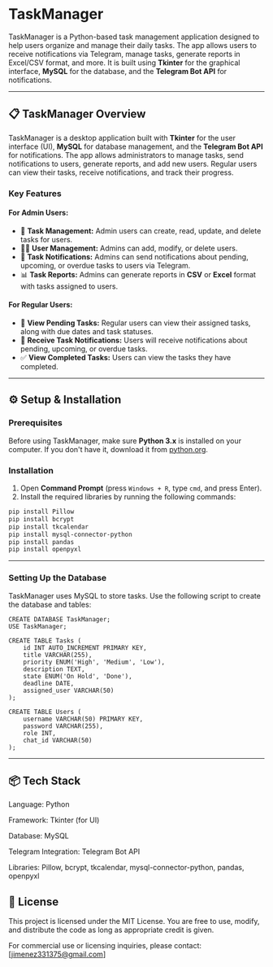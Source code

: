 # TaskManager

TaskManager is a Python-based task management application designed to help users organize and manage their daily tasks. The app allows users to receive notifications via Telegram, manage tasks, generate reports in Excel/CSV format, and more. It is built using **Tkinter** for the graphical interface, **MySQL** for the database, and the **Telegram Bot API** for notifications.

---

## 📋 TaskManager Overview

TaskManager is a desktop application built with **Tkinter** for the user interface (UI), **MySQL** for database management, and the **Telegram Bot API** for notifications. The app allows administrators to manage tasks, send notifications to users, generate reports, and add new users. Regular users can view their tasks, receive notifications, and track their progress.

### Key Features

#### **For Admin Users:**
- 📝 **Task Management:** Admin users can create, read, update, and delete tasks for users.
- 🧑‍💻 **User Management:** Admins can add, modify, or delete users.
- 💬 **Task Notifications:** Admins can send notifications about pending, upcoming, or overdue tasks to users via Telegram.
- 📊 **Task Reports:** Admins can generate reports in **CSV** or **Excel** format with tasks assigned to users.

#### **For Regular Users:**
- 📅 **View Pending Tasks:** Regular users can view their assigned tasks, along with due dates and task statuses.
- 📲 **Receive Task Notifications:** Users will receive notifications about pending, upcoming, or overdue tasks.
- ✅ **View Completed Tasks:** Users can view the tasks they have completed.

---

## ⚙️ Setup & Installation

### Prerequisites

Before using TaskManager, make sure **Python 3.x** is installed on your computer. If you don't have it, download it from [python.org](https://www.python.org/downloads/).

### Installation

1. Open **Command Prompt** (press `Windows + R`, type `cmd`, and press Enter).
2. Install the required libraries by running the following commands:

```bash
pip install Pillow
pip install bcrypt
pip install tkcalendar
pip install mysql-connector-python
pip install pandas
pip install openpyxl
```
---
### Setting Up the Database
TaskManager uses MySQL to store tasks. Use the following script to create the database and tables:

```
CREATE DATABASE TaskManager;
USE TaskManager;

CREATE TABLE Tasks (
    id INT AUTO_INCREMENT PRIMARY KEY,
    title VARCHAR(255),
    priority ENUM('High', 'Medium', 'Low'),
    description TEXT,
    state ENUM('On Hold', 'Done'),
    deadline DATE,
    assigned_user VARCHAR(50)
);

CREATE TABLE Users (
    username VARCHAR(50) PRIMARY KEY,
    password VARCHAR(255),
    role INT,
    chat_id VARCHAR(50)
);
```
---
## 📦 Tech Stack
Language: Python

Framework: Tkinter (for UI)

Database: MySQL

Telegram Integration: Telegram Bot API

Libraries: Pillow, bcrypt, tkcalendar, mysql-connector-python, pandas, openpyxl

## 📝 License
This project is licensed under the MIT License. You are free to use, modify, and distribute the code as long as appropriate credit is given.

For commercial use or licensing inquiries, please contact: [jimenez331375@gmail.com]
